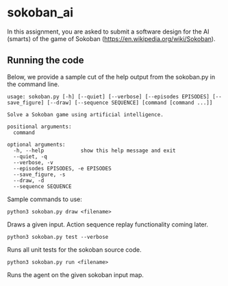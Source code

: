 # sokoban_ai

In this assignment, you are asked to submit a software design for the AI (smarts) of the game of Sokoban (https://en.wikipedia.org/wiki/Sokoban).

## Running the code
Below, we provide a sample cut of the help output from the sokoban.py in the command line.
```
usage: sokoban.py [-h] [--quiet] [--verbose] [--episodes EPISODES] [--save_figure] [--draw] [--sequence SEQUENCE] [command [command ...]]

Solve a Sokoban game using artificial intelligence.

positional arguments:
  command

optional arguments:
  -h, --help            show this help message and exit
  --quiet, -q
  --verbose, -v
  --episodes EPISODES, -e EPISODES
  --save_figure, -s
  --draw, -d
  --sequence SEQUENCE
```



Sample commands to use:

`python3 sokoban.py draw <filename>`

Draws a given input. Action sequence replay functionality coming later.

`python3 sokoban.py test --verbose` 

Runs all unit tests for the sokoban source code. 

`python3 sokoban.py run <filename>`

Runs the agent on the given sokoban input map.
